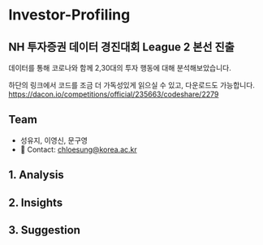 # Investor-Profiling
## **NH 투자증권 데이터 경진대회 League 2 본선 진출**  
  
  
데이터를 통해 코로나와 함께 2,30대의 투자 행동에 대해 분석해보았습니다.  

하단의 링크에서 코드를 조금 더 가독성있게 읽으실 수 있고, 다운로드도 가능합니다.  
https://dacon.io/competitions/official/235663/codeshare/2279  

## Team
- 성유지, 이영신, 문구영   
- 💬 Contact: chloesung@korea.ac.kr

## 1. Analysis

## 2. Insights

## 3. Suggestion

